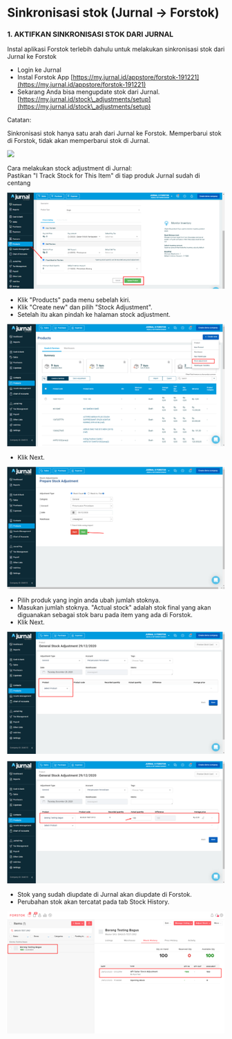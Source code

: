 # Sinkronisasi stok (Jurnal → Forstok)

### 1. AKTIFKAN SINKRONISASI STOK DARI JURNAL

Instal aplikasi Forstok terlebih dahulu untuk melakukan sinkronisasi stok dari Jurnal ke Forstok

* Login ke Jurnal&#x20;
* Instal Forstok App [https://my.jurnal.id/appstore/forstok-191221](https://my.jurnal.id/appstore/forstok-191221)
* Sekarang Anda bisa mengupdate stok dari Jurnal. [https://my.jurnal.id/stock\_adjustments/setup](https://my.jurnal.id/stock\_adjustments/setup)

Catatan:&#x20;

Sinkronisasi stok hanya satu arah dari Jurnal ke Forstok. Memperbarui stok di Forstok, tidak akan memperbarui stok di Jurnal.

![](https://lh4.googleusercontent.com/s-qk55n2qaVThrjPYVAW\_53xqS9uF0lxg3LepelY864t-ZJUM1\_XDVc91fqCoCrGeA1GZsIJuvCRs0evrFq7ozf4Ik4lRNqfx9q1uq76ZjcZT42NdTv5-23li0oOLV9GmnXrfRRgoKQ)

Cara melakukan stock adjustment di Jurnal:\
Pastikan "I Track Stock for This Item" di tiap produk Jurnal sudah di centang

![](<../../../.gitbook/assets/image (433).png>)

* Klik "Products" pada menu sebelah kiri.
* Klik "Create new" dan pilih "Stock Adjustment".
* Setelah itu akan pindah ke halaman stock adjustment.

![](../../../.gitbook/assets/image-20201229-055839.png)

* Klik Next.

![](../../../.gitbook/assets/image-20201229-060041.png)

* Pilih produk yang ingin anda ubah jumlah stoknya.
* Masukan jumlah stoknya. "Actual stock" adalah stok final yang akan diguanakan sebagai stok baru pada item yang ada di Forstok.
* Klik Next.

![](<../../../.gitbook/assets/image-20201229-060159 (1).png>)

![](../../../.gitbook/assets/image-20201229-060258.png)

* Stok yang sudah diupdate di Jurnal akan diupdate di Forstok.
* Perubahan stok akan tercatat pada tab Stock History.

![](../../../.gitbook/assets/image-20201229-060433.png)
